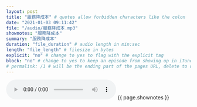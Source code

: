 ```yaml
---
layout: post
title: "服務降成本" # quotes allow forbidden characters like the colon
date: "2021-01-03 09:11:42"
file: "/audio/服務降成本.mp3"
shownotes: "服務降成本"
summary: "服務降成本"
duration: "file_duration" # audio length in min:sec
length: "file_length" # filesize in bytes
explicit: "no" # change to yes to flag with the explicit tag
block: "no" # change to yes to keep an episode from showing up in iTunes
# permalink: /1 # will be the ending part of the pages URL, delete to default to the title
---
```


<audio controls>
<source src="{{site.url}}{{site.baseurl}}{{ page.file }}" type="audio/x-mp3">
Your browser does not support the audio element.
</audio>
{{ page.shownotes }}
